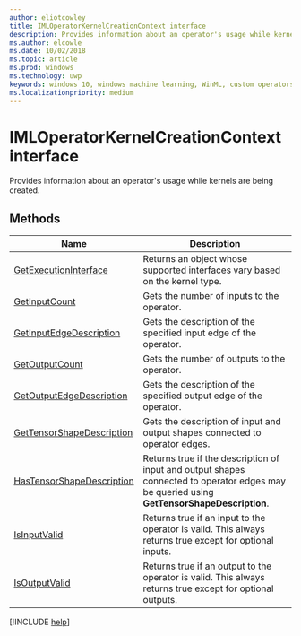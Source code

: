 ```yaml
---
author: eliotcowley
title: IMLOperatorKernelCreationContext interface
description: Provides information about an operator's usage while kernels are being created.
ms.author: elcowle
ms.date: 10/02/2018
ms.topic: article
ms.prod: windows
ms.technology: uwp
keywords: windows 10, windows machine learning, WinML, custom operators, IMLOperatorKernelCreationContext
ms.localizationpriority: medium
---
```


# IMLOperatorKernelCreationContext interface

Provides information about an operator's usage while kernels are being created.

## Methods

| Name | Description |
|------|-------------|
| [GetExecutionInterface](IMLOperatorKernelCreationContext_GetExecutionInterface.md) | Returns an object whose supported interfaces vary based on the kernel type. |
| [GetInputCount](IMLOperatorKernelCreationContext_GetInputCount.md) | Gets the number of inputs to the operator. |
| [GetInputEdgeDescription](IMLOperatorKernelCreationContext_GetInputEdgeDescription.md) | Gets the description of the specified input edge of the operator. |
| [GetOutputCount](IMLOperatorKernelCreationContext_GetOutputCount.md) | Gets the number of outputs to the operator. |
| [GetOutputEdgeDescription](IMLOperatorKernelCreationContext_GetOutputEdgeDescription.md) | Gets the description of the specified output edge of the operator. |
| [GetTensorShapeDescription](IMLOperatorKernelCreationContext_GetTensorShapeDescription.md) | Gets the description of input and output shapes connected to operator edges. |
| [HasTensorShapeDescription](IMLOperatorKernelCreationContext_HasTensorShapeDescription.md) | Returns true if the description of input and output shapes connected to operator edges may be queried using **GetTensorShapeDescription**. |
| [IsInputValid](IMLOperatorKernelCreationContext_IsInputValid.md) | Returns true if an input to the operator is valid. This always returns true except for optional inputs. |
| [IsOutputValid](IMLOperatorKernelCreationContext_IsOutputValid.md) | Returns true if an output to the operator is valid. This always returns true except for optional outputs. |

[!INCLUDE [help](../includes/get-help.md)]